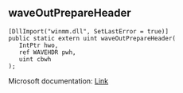 ## waveOutPrepareHeader

```
[DllImport("winmm.dll", SetLastError = true)]
public static extern uint waveOutPrepareHeader(
   IntPtr hwo,
   ref WAVEHDR pwh,
   uint cbwh
);
```

Microsoft documentation: [Link](https://learn.microsoft.com/en-us/windows/win32/api/mmeapi/nf-mmeapi-waveoutprepareheader)
